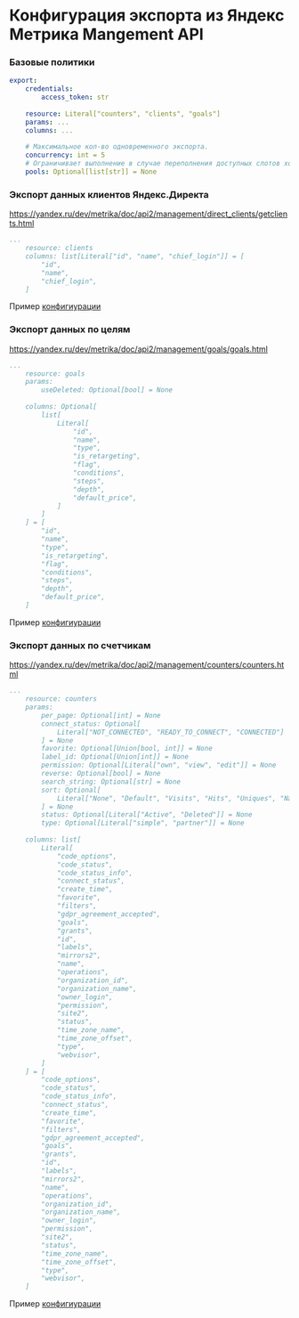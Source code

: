 # Конфигурация экспорта из Яндекс Метрика Mangement API


### Базовые политики

```yaml
export:
    credentials:
        access_token: str
    
    resource: Literal["counters", "clients", "goals"]
    params: ...
    columns: ...
    
    # Максимальное кол-во одновременного экспорта.
    concurrency: int = 5
    # Ограничивает выполнение в случае переполнения доступных слотов хотя бы в одном из указанных пулов.
    pools: Optional[list[str]] = None
```

### Экспорт данных клиентов Яндекс.Директа
https://yandex.ru/dev/metrika/doc/api2/management/direct_clients/getclients.html
```yaml
...
    resource: clients
    columns: list[Literal["id", "name", "chief_login"]] = [
        "id",
        "name",
        "chief_login",
    ]
```
Пример [конфигиурации](../../../examples/etl/ymm_clients-file.etl.flow.yml)

### Экспорт данных по целям
https://yandex.ru/dev/metrika/doc/api2/management/goals/goals.html
```yaml
...
    resource: goals
    params: 
        useDeleted: Optional[bool] = None
        
    columns: Optional[
        list[
            Literal[
                "id",
                "name",
                "type",
                "is_retargeting",
                "flag",
                "conditions",
                "steps",
                "depth",
                "default_price",
            ]
        ]
    ] = [
        "id",
        "name",
        "type",
        "is_retargeting",
        "flag",
        "conditions",
        "steps",
        "depth",
        "default_price",
    ]
```
Пример [конфигиурации](../../../examples/etl/ymm_goals-file.etl.flow.yml)

### Экспорт данных по счетчикам
https://yandex.ru/dev/metrika/doc/api2/management/counters/counters.html
```yaml
...
    resource: counters
    params: 
        per_page: Optional[int] = None
        connect_status: Optional[
            Literal["NOT_CONNECTED", "READY_TO_CONNECT", "CONNECTED"]
        ] = None
        favorite: Optional[Union[bool, int]] = None
        label_id: Optional[Union[int]] = None
        permission: Optional[Literal["own", "view", "edit"]] = None
        reverse: Optional[bool] = None
        search_string: Optional[str] = None
        sort: Optional[
            Literal["None", "Default", "Visits", "Hits", "Uniques", "Name"]
        ] = None
        status: Optional[Literal["Active", "Deleted"]] = None
        type: Optional[Literal["simple", "partner"]] = None
        
    columns: list[
        Literal[
            "code_options",
            "code_status",
            "code_status_info",
            "connect_status",
            "create_time",
            "favorite",
            "filters",
            "gdpr_agreement_accepted",
            "goals",
            "grants",
            "id",
            "labels",
            "mirrors2",
            "name",
            "operations",
            "organization_id",
            "organization_name",
            "owner_login",
            "permission",
            "site2",
            "status",
            "time_zone_name",
            "time_zone_offset",
            "type",
            "webvisor",
        ]
    ] = [
        "code_options",
        "code_status",
        "code_status_info",
        "connect_status",
        "create_time",
        "favorite",
        "filters",
        "gdpr_agreement_accepted",
        "goals",
        "grants",
        "id",
        "labels",
        "mirrors2",
        "name",
        "operations",
        "organization_id",
        "organization_name",
        "owner_login",
        "permission",
        "site2",
        "status",
        "time_zone_name",
        "time_zone_offset",
        "type",
        "webvisor",
    ]
```
Пример [конфигиурации](../../../examples/etl/ymm_counters-file.etl.flow.yml)
